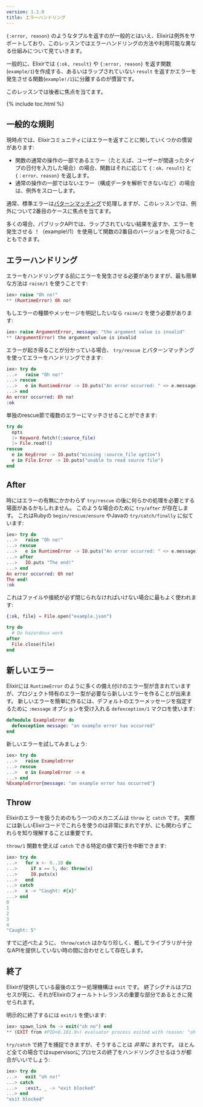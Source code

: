 ```yaml
---
version: 1.1.0
title: エラーハンドリング
---
```


`{:error, reason}` のようなタプルを返すのが一般的とはいえ、Elixirは例外をサポートしており、このレッスンではエラーハンドリングの方法や利用可能な異なる仕組みについて見ていきます。

一般的に、Elixirでは `{:ok, result}` や `{:error, reason}` を返す関数(`example/1`)を作成する、あるいはラップされていない `result` を返すかエラーを発生させる関数(`example!/1`)に分離するのが慣習です。

このレッスンでは後者に焦点を当てます。

{% include toc.html %}

## 一般的な規則

現時点では、Elixirコミュニティにはエラーを返すことに関していくつかの慣習があります:

* 関数の通常の操作の一部であるエラー（たとえば、ユーザーが間違ったタイプの日付を入力した場合）の場合、関数はそれに応じて `{：ok、result}` と `{：error、reason}` を返します。
* 通常の操作の一部ではないエラー（構成データを解析できないなど）の場合は、例外をスローします。

通常、標準エラーは[パターンマッチング](../../basics/pattern-matching/)で処理しますが、このレッスンでは、例外について2番目のケースに焦点を当てます。

多くの場合、パブリックAPIでは、ラップされていない結果を返すか、エラーを発生させる ！（example!/1）を使用して関数の2番目のバージョンを見つけることもできます。

## エラーハンドリング

エラーをハンドリングする前にエラーを発生させる必要がありますが、最も簡単な方法は `raise/1` を使うことです:

```elixir
iex> raise "Oh no!"
** (RuntimeError) Oh no!
```

もしエラーの種類やメッセージを明記したいなら `raise/2` を使う必要があります:

```elixir
iex> raise ArgumentError, message: "the argument value is invalid"
** (ArgumentError) the argument value is invalid
```

エラーが起き得ることが分かっている場合、 `try/rescue` とパターンマッチングを使ってエラーをハンドリングできます:

```elixir
iex> try do
...>   raise "Oh no!"
...> rescue
...>   e in RuntimeError -> IO.puts("An error occurred: " <> e.message)
...> end
An error occurred: Oh no!
:ok
```

単独のrescue節で複数のエラーにマッチさせることができます:

```elixir
try do
  opts
  |> Keyword.fetch!(:source_file)
  |> File.read!()
rescue
  e in KeyError -> IO.puts("missing :source_file option")
  e in File.Error -> IO.puts("unable to read source file")
end
```

## After

時にはエラーの有無にかかわらず `try/rescue` の後に何らかの処理を必要とする場面があるかもしれません。
このような場合のために `try/after` が存在します。
これはRubyの `begin/rescue/ensure` やJavaの `try/catch/finally` に似ています:

```elixir
iex> try do
...>   raise "Oh no!"
...> rescue
...>   e in RuntimeError -> IO.puts("An error occurred: " <> e.message)
...> after
...>   IO.puts "The end!"
...> end
An error occurred: Oh no!
The end!
:ok
```

これはファイルや接続が必ず閉じられなければいけない場合に最もよく使われます:

```elixir
{:ok, file} = File.open("example.json")

try do
  # Do hazardous work
after
  File.close(file)
end
```

## 新しいエラー

Elixirには `RuntimeError` のように多くの備え付けのエラー型が含まれていますが、プロジェクト特有のエラー型が必要なら新しいエラーを作ることが出来ます。
新しいエラーを簡単に作るには、デフォルトのエラーメッセージを指定するために `:message` オプションを受け入れる `defexception/1` マクロを使います:

```elixir
defmodule ExampleError do
  defexception message: "an example error has occurred"
end
```

新しいエラーを試してみましょう:

```elixir
iex> try do
...>   raise ExampleError
...> rescue
...>   e in ExampleError -> e
...> end
%ExampleError{message: "an example error has occurred"}
```

## Throw

Elixirのエラーを扱うためのもう一つのメカニズムは `throw` と `catch` です。
実際には新しいElixirコードでこれらを使うのは非常にまれですが、にも関わらずこれらを知り理解することは重要です。

`throw/1` 関数を使えば `catch` できる特定の値で実行を中断できます:

```elixir
iex> try do
...>   for x <- 0..10 do
...>     if x == 5, do: throw(x)
...>     IO.puts(x)
...>   end
...> catch
...>   x -> "Caught: #{x}"
...> end
0
1
2
3
4
"Caught: 5"
```

すでに述べたように、 `throw/catch` はかなり珍しく、概してライブラリが十分なAPIを提供していない時の間に合わせとして存在します。

## 終了

Elixirが提供している最後のエラー処理機構は `exit` です。
終了シグナルはプロセスが死に、それがElixirのフォールトトレランスの重要な部分であるときに発せられます。

明示的に終了するには `exit/1` を使います:

```elixir
iex> spawn_link fn -> exit("oh no") end
** (EXIT from #PID<0.101.0>) evaluator process exited with reason: "oh no"
```

`try/catch` で終了を捕捉できますが、そうすることは _非常に_ まれです。
ほとんど全ての場合ではsupervisorにプロセスの終了をハンドリングさせるほうが都合がいいでしょう:

```elixir
iex> try do
...>   exit "oh no!"
...> catch
...>   :exit, _ -> "exit blocked"
...> end
"exit blocked"
```
